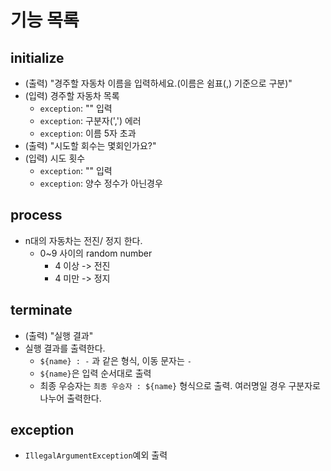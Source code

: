 # 기능 목록
## initialize
- (출력) "경주할 자동차 이름을 입력하세요.(이름은 쉼표(,) 기준으로 구분)"
- (입력) 경주할 자동차 목록
  - `exception`: "" 입력
  - `exception`: 구분자(',') 에러
  - `exception`: 이름 5자 초과
- (출력) "시도할 회수는 몇회인가요?"
- (입력) 시도 횟수
  - `exception`: "" 입력
  - `exception`: 양수 정수가 아닌경우

## process
- n대의 자동차는 전진/ 정지 한다.
  - 0~9 사이의 random number 
    - 4 이상 -> 전진
    - 4 미만 -> 정지

## terminate
- (출력) "실행 결과"
- 실행 결과를 출력한다.
    - `${name} : -` 과 같은 형식, 이동 문자는 `-`
    - `${name}`은 입력 순서대로 출력
    - 최종 우승자는 `최종 우승자 : ${name}` 형식으로 출력. 여러명일 경우 구분자로 나누어 출력한다. 

## exception
- `IllegalArgumentException`예외 출력